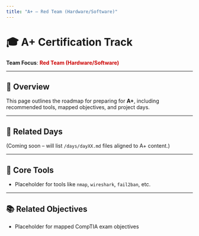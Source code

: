 ```yaml
---
title: "A+ – Red Team (Hardware/Software)"
---
```


# 🎓 A+ Certification Track

**Team Focus**: <span style="color:#cc0000; font-weight:bold;">Red Team (Hardware/Software)</span>

---

## 🧠 Overview

This page outlines the roadmap for preparing for **A+**, including recommended tools, mapped objectives, and project days.

---

## 🔗 Related Days

(Coming soon – will list `/days/dayXX.md` files aligned to A+ content.)

---

## 🧰 Core Tools

- Placeholder for tools like `nmap`, `wireshark`, `fail2ban`, etc.

---

## 📚 Related Objectives

- Placeholder for mapped CompTIA exam objectives
